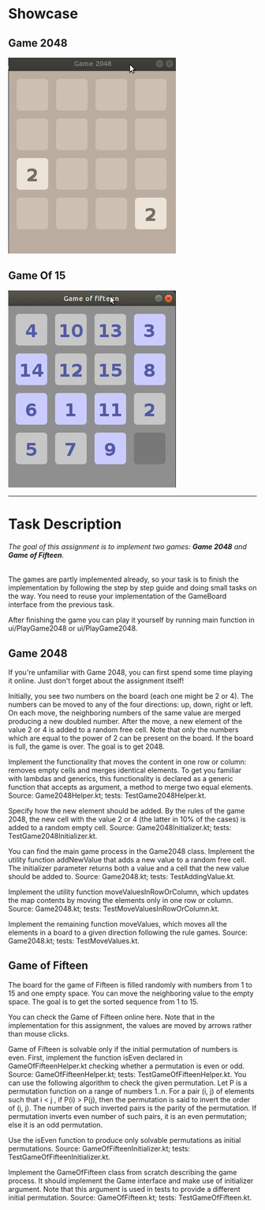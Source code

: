 # Showcase

## Game 2048

![](../resources/2048.gif)

## Game Of 15
![](../resources/GameOfFifteen.gif)

___

# Task Description

###### The goal of this assignment is to implement two games: ***Game 2048*** and ***Game of Fifteen***.

The games are partly implemented already, so your task is to finish the implementation by following the step by step guide and doing small tasks on the way. You need to reuse your implementation of the GameBoard interface from the previous task.

After finishing the game you can play it yourself by running main function in ui/PlayGame2048 or ui/PlayGame2048.

## Game 2048

If you're unfamiliar with Game 2048, you can first spend some time playing it online. Just don't forget about the assignment itself!

Initially, you see two numbers on the board (each one might be 2 or 4). The numbers can be moved to any of the four directions: up, down, right or left. On each move, the neighboring numbers of the same value are merged producing a new doubled number. After the move, a new element of the value 2 or 4 is added to a random free cell. Note that only the numbers which are equal to the power of 2 can be present on the board. If the board is full, the game is over. The goal is to get 2048.

Implement the functionality that moves the content in one row or column: removes empty cells and merges identical elements. To get you familiar with lambdas and generics, this functionality is declared as a generic function that accepts as argument, a method to merge two equal elements.
Source: Game2048Helper.kt; tests: TestGame2048Helper.kt.

Specify how the new element should be added. By the rules of the game 2048, the new cell with the value 2 or 4 (the latter in 10% of the cases) is added to a random empty cell.
Source: Game2048Initializer.kt; tests: TestGame2048Initializer.kt.

You can find the main game process in the Game2048 class. Implement the utility function addNewValue that adds a new value to a random free cell. The initializer parameter returns both a value and a cell that the new value should be added to.
Source: Game2048.kt; tests: TestAddingValue.kt.

Implement the utility function moveValuesInRowOrColumn, which updates the map contents by moving the elements only in one row or column.
Source: Game2048.kt; tests: TestMoveValuesInRowOrColumn.kt.

Implement the remaining function moveValues, which moves all the elements in a board to a given direction following the rule games.
Source: Game2048.kt; tests: TestMoveValues.kt.

## Game of Fifteen

The board for the game of Fifteen is filled randomly with numbers from 1 to 15 and one empty space. You can move the neighboring value to the empty space. The goal is to get the sorted sequence from 1 to 15.

You can check the Game of Fifteen online here. Note that in the implementation for this assignment, the values are moved by arrows rather than mouse clicks.

Game of Fifteen is solvable only if the initial permutation of numbers is even. First, implement the function isEven declared in GameOfFifteenHelper.kt checking whether a permutation is even or odd. Source: GameOfFifteenHelper.kt; tests: TestGameOfFifteenHelper.kt.
You can use the following algorithm to check the given permutation. Let P is a permutation function on a range of numbers 1..n. For a pair (i, j) of elements such that i < j , if P(i) > P(j), then the permutation is said to invert the order of (i, j). The number of such inverted pairs is the parity of the permutation. If permutation inverts even number of such pairs, it is an even permutation; else it is an odd permutation.

Use the isEven function to produce only solvable permutations as initial permutations. Source: GameOfFifteenInitializer.kt; tests: TestGameOfFifteenInitializer.kt.

Implement the GameOfFifteen class from scratch describing the game process. It should implement the Game interface and make use of initializer argument. Note that this argument is used in tests to provide a different initial permutation. Source: GameOfFifteen.kt; tests: TestGameOfFifteen.kt.


